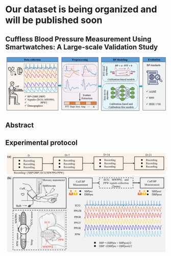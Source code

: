 # Our dataset is being organized and will be published soon
## Cuffless Blood Pressure Measurement Using Smartwatches: A Large-scale Validation Study
![](https://github.com/zdzdliu/CAS-BP/blob/main/fig1.png)
## Abstract

## Experimental protocol
![](https://github.com/zdzdliu/CAS-BP/blob/main/fig2.png)
